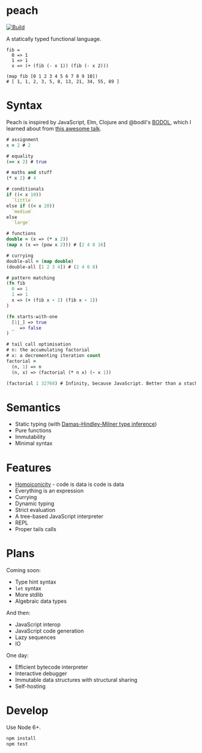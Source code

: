 # peach

[![Build](https://travis-ci.org/jwhitfieldseed/peach.svg?branch=master)](https://travis-ci.org/jwhitfieldseed/peach)

A statically typed functional language.

```
fib =
  0 => 1
  1 => 1
  x => (+ (fib (- x 1)) (fib (- x 2)))

(map fib [0 1 2 3 4 5 6 7 8 9 10])
# [ 1, 1, 2, 3, 5, 8, 13, 21, 34, 55, 89 ]
```

# Syntax
Peach is inspired by JavaScript, Elm, Clojure and @bodil's [BODOL](https://github.com/bodil/BODOL), which I learned about from [this awesome talk](https://www.youtube.com/watch?v=DHubfS8E--o).

```clojure
# assignment
x = 2 # 2

# equality
(== x 2) # true

# maths and stuff
(* x 2) # 4

# conditionals
if ((< x 10))
  `little`
else if ((< x 20))
  `medium`
else
  `large`

# functions
double = (x => (* x 2))
(map x (x => (pow x 2))) # [2 4 8 16]

# currying
double-all = (map double)
(double-all [1 2 3 4]) # (2 4 6 8)

# pattern matching
(fn fib
  0 => 1
  1 => 1
  x => (+ (fib x - 2) (fib x - 1))
)

(fn starts-with-one
  [1|_] => true
  _  => false
)

# tail call optimisation
# n: the accumulating factorial
# x: a decrementing iteration count
factorial =
  (n, 1) => n
  (n, x) => (factorial (* n x) (- x 1))

(factorial 1 32768) # Infinity, because JavaScript. Better than a stack overflow!
```

# Semantics
* Static typing (with [Damas-Hindley-Milner type inference](https://en.wikipedia.org/wiki/Hindley%E2%80%93Milner_type_system))
* Pure functions
* Immutability
* Minimal syntax

# Features
* [Homoiconicity](https://en.wikipedia.org/wiki/Homoiconicity) - code is data is code is data
* Everything is an expression
* Currying
* Dynamic typing
* Strict evaluation
* A tree-based JavaScript interpreter
* REPL
* Proper tails calls

# Plans
Coming soon:
* Type hint syntax
* `let` syntax
* More stdlib
* Algebraic data types

And then:
* JavaScript interop
* JavaScript code generation
* Lazy sequences
* IO

One day:
* Efficient bytecode interpreter
* Interactive debugger
* Immutable data structures with structural sharing
* Self-hosting

# Develop

Use Node 6+.

```bash
npm install
npm test
```


